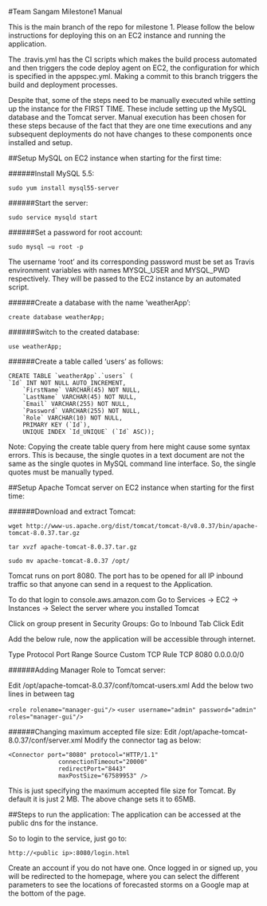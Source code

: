 #Team Sangam Milestone1 Manual


This is the main branch of the repo for milestone 1. Please follow the below instructions for deploying this on an EC2 instance and running the application.

The .travis.yml has the CI scripts which makes the build process automated and then triggers the code deploy agent on EC2, the configuration for which is specified in the appspec.yml. Making a commit to this branch triggers the build and deployment processes.

Despite that, some of the steps need to be manually executed while setting up the instance for the FIRST TIME. These include setting up the MySQL database and the Tomcat server. Manual execution has been chosen for these steps because of the fact that they are one time executions and any  subsequent deployments do not have changes to these components once installed and setup.

##Setup MySQL on EC2 instance when starting for the first time:

######Install MySQL 5.5:

`sudo yum install mysql55-server`

######Start the server:

`sudo service mysqld start`

######Set a password for root account:

`sudo mysql –u root -p`

The username ‘root’ and its corresponding password must be set as Travis environment variables with names MYSQL_USER and MYSQL_PWD respectively. They will be passed to the EC2 instance by an automated script.

######Create a database with the name ‘weatherApp’:

`create database weatherApp;`

######Switch to the created database:

	use weatherApp;

######Create a table called ‘users’ as follows:

	CREATE TABLE `weatherApp`.`users` (
  	`Id` INT NOT NULL AUTO_INCREMENT,
		`FirstName` VARCHAR(45) NOT NULL,
		`LastName` VARCHAR(45) NOT NULL,
		`Email` VARCHAR(255) NOT NULL,
		`Password` VARCHAR(255) NOT NULL,
		`Role` VARCHAR(10) NOT NULL,
		PRIMARY KEY (`Id`),
		UNIQUE INDEX `Id_UNIQUE` (`Id` ASC));

Note: Copying the create table query from here might cause some syntax errors. This is because, the single quotes in a text document are not the same as the single quotes in MySQL command line interface. So, the single quotes must be manually typed.



##Setup Apache Tomcat server on EC2 instance when starting for the first time:

######Download and extract Tomcat:

	wget http://www-us.apache.org/dist/tomcat/tomcat-8/v8.0.37/bin/apache-tomcat-8.0.37.tar.gz

	tar xvzf apache-tomcat-8.0.37.tar.gz

	sudo mv apache-tomcat-8.0.37 /opt/



Tomcat runs on port 8080. The port has to be opened for all IP inbound traffic so that anyone can send in a request to the Application.
  
To do that login to console.aws.amazon.com
Go to Services -> EC2 -> Instances -> Select the server where you installed Tomcat
  
Click on group present in Security Groups:
Go to Inbound Tab
Click Edit

Add the below rule, now the application will be accessible through internet.



Type
Protocol
Port Range
Source
Custom TCP Rule
TCP
8080
0.0.0.0/0
  
  
######Adding Manager Role to Tomcat server:

Edit /opt/apache-tomcat-8.0.37/conf/tomcat-users.xml
Add the below two lines in between <tomcat-users> tag
  
`<role rolename="manager-gui"/>`
`<user username="admin" password="admin" roles="manager-gui"/>`


######Changing maximum accepted file size:
Edit /opt/apache-tomcat-8.0.37/conf/server.xml
Modify the connector tag as below:

```
<Connector port="8080" protocol="HTTP/1.1"
              connectionTimeout="20000"
              redirectPort="8443"
              maxPostSize="67589953" />
```

This is just specifying the maximum accepted file size for Tomcat. By default it is just 2 MB. The above change sets it to 65MB.

##Steps to run the application:
The application can be accessed at the public dns for the instance.

So to login to the service, just go to:

`http://<public ip>:8080/login.html`

Create an account if you do not have one.
Once logged in or signed up, you will be redirected to the homepage, where you can select the different parameters to see the locations of forecasted storms on a Google map at the bottom of the page.
